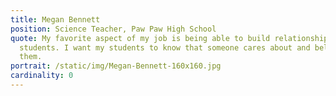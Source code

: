 ```yaml
---
title: Megan Bennett
position: Science Teacher, Paw Paw High School
quote: My favorite aspect of my job is being able to build relationships with my
  students. I want my students to know that someone cares about and believes in
  them.
portrait: /static/img/Megan-Bennett-160x160.jpg
cardinality: 0
---
```

